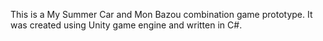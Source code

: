 This is a My Summer Car and Mon Bazou combination game prototype. It was created using Unity game engine and written in C#.
